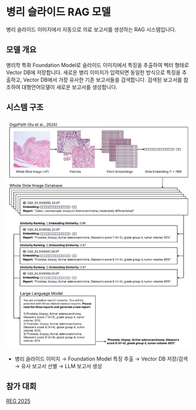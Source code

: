 # 병리 슬라이드 RAG 모델
병리 슬라이드 이미지에서 자동으로 의료 보고서를 생성하는 RAG 시스템입니다.

## 모델 개요
병리학 특화 Foundation Model로 슬라이드 이미지에서 특징을 추출하여 벡터 형태로 Vector DB에 저장합니다. 새로운 병리 이미지가 입력되면 동일한 방식으로 특징을 추출하고, Vector DB에서 가장 유사한 기존 보고서들을 검색합니다. 검색된 보고서를 참조하여 대형언어모델이 새로운 보고서를 생성합니다.

## 시스템 구조
![overview](viz/overview.png)
- 병리 슬라이드 이미지 → Foundation Model 특징 추출 → Vector DB 저장/검색 → 유사 보고서 선별 → LLM 보고서 생성

## 참가 대회
[REG 2025](https://reg2025.grand-challenge.org/)
